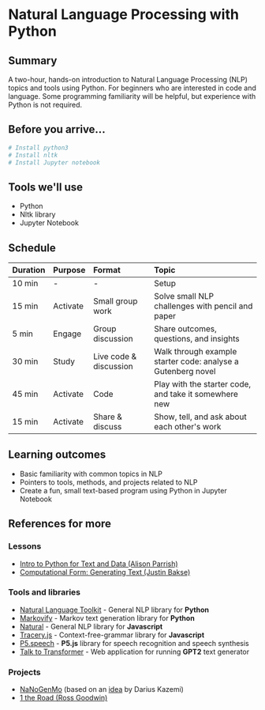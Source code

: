 # Natural Language Processing with Python

## Summary
A two-hour, hands-on introduction to Natural Language Processing (NLP) topics and tools using Python. For beginners who are interested in code and language. Some programming familiarity will be helpful, but experience with Python is not required.

## Before you arrive...
```bash
# Install python3
# Install nltk
# Install Jupyter notebook
```

## Tools we'll use
* Python
* Nltk library
* Jupyter Notebook

## Schedule
| Duration | Purpose | Format | Topic |
| :- | :- | :- | :- |
| 10 min | - | - | Setup |
| 15 min | Activate | Small group work | Solve small NLP challenges with pencil and paper |
| 5 min | Engage | Group discussion | Share outcomes, questions, and insights |
| 30 min | Study | Live code & discussion | Walk through example starter code: analyse a Gutenberg novel |
| 45 min | Activate | Code | Play with the starter code, and take it somewhere new |
| 15 min | Activate | Share & discuss | Show, tell, and ask about each other's work |

## Learning outcomes
* Basic familiarity with common topics in NLP
* Pointers to tools, methods, and projects related to NLP
* Create a fun, small text-based program using Python in Jupyter Notebook

## References for more
### Lessons
* [Intro to Python for Text and Data (Alison Parrish)](https://github.com/aparrish/dmep-python-intro)
* [Computational Form: Generating Text (Justin Bakse)](http://compform.net/text/)

### Tools and libraries
* [Natural Language Toolkit](https://www.nltk.org/) - General NLP library for **Python**
* [Markovify](https://github.com/jsvine/markovify) - Markov text generation library for **Python**
* [Natural](https://github.com/NaturalNode/natural) - General NLP library for **Javascript**
* [Tracery.js](https://www.tracery.io/) - Context-free-grammar library for **Javascript**
* [P5.speech](https://idmnyu.github.io/p5.js-speech/) - **P5.js** library for speech recognition and speech synthesis
* [Talk to Transformer](https://talktotransformer.com/) - Web application for running **GPT2** text generator

### Projects
* [NaNoGenMo](https://nanogenmo.github.io/) (based on an [idea](https://twitter.com/tinysubversions/status/396305662000775168) by Darius Kazemi)
* [1 the Road (Ross Goodwin)](https://en.wikipedia.org/wiki/1_the_Road)
